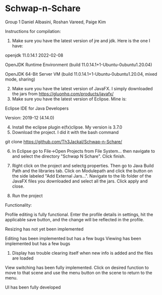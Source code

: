 # Schwap-n-Schare

Group 1
Daniel Albasini, Roshan Vareed, Paige Kim

Instructions for compilation:
1. Make sure you have the latest version of jre and jdk. Here is the one I have:

  openjdk 11.0.14.1 2022-02-08
  
  OpenJDK Runtime Environment (build 11.0.14.1+1-Ubuntu-0ubuntu1.20.04)
  
  OpenJDK 64-Bit Server VM (build 11.0.14.1+1-Ubuntu-0ubuntu1.20.04, mixed mode, sharing)
  
2. Make sure you have the latest version of JavaFX. I simply downloaded the jars from https://gluonhq.com/products/javafx/
3. Make sure you have the latest version of Eclipse. Mine is:

  Eclipse IDE for Java Developers
  
  Version: 2019-12 (4.14.0)
  
4. Install the eclipse plugin e(fx)clipse. My version is 3.7.0
5. Download the project. I did it with the bash command

  git clone https://github.com/Th3Jackal/Schwap-n-Schare/

6. In Eclipse go to File->Open Projects from File System... then navigate to and select the directory "Schwap N Schare". Click finish.

7. Right click on the project and selectg properties. Then go to Java Build Path and the libraries tab. Click on Modulepath and click the button on the side labeled "Add External Jars...". Navigate to the lib folder of the JavaFX files you downloaded and select all the jars. Click apply and close.

8. Run the project

Functionality:

Profile editing is fully functional. Enter the profile details in settings, hit the applicable save button, and the change will be reflected in the profile.

Resizing has not yet been implemented

Editing has been implemented but has a few bugs
Viewing has been implemented but has a few bugs
  1. Display has trouble clearing itself when new info is added and the files are loaded

View switching has been fully implemented. Click on desired function to move to that scene and use the menu button on the scene to return to the menu.

UI has been fully developed
